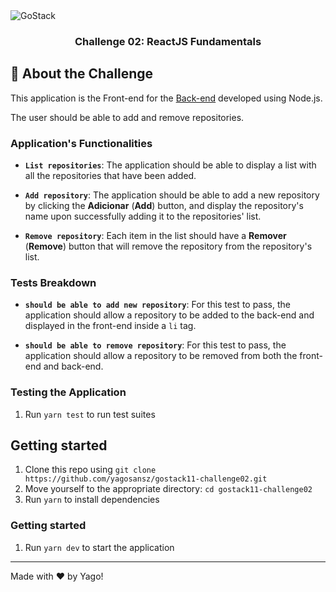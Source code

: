 <img alt="GoStack" src="https://storage.googleapis.com/golden-wind/bootcamp-gostack/header-desafios.png" />

<h3 align="center">
  Challenge 02: ReactJS Fundamentals
</h3>

## :rocket: About the Challenge

This application is the Front-end for the [Back-end](https://github.com/yagosansz/gostack11-challenge01) developed using Node.js.

The user should be able to add and remove repositories.

### Application's Functionalities

- **`List repositories`**: The application should be able to display a list with all the repositories that have been added.

- **`Add repository`**: The application should be able to add a new repository by clicking the  **Adicionar** (**Add**) button, and display the repository's name upon successfully adding it to the repositories' list.

- **`Remove repository`**: Each item in the list should have a **Remover** (**Remove**) button that will remove the repository from the repository's list.

### Tests Breakdown

- **`should be able to add new repository`**: For this test to pass, the application should allow a repository to be added to the back-end and displayed in the front-end inside a `li` tag.

- **`should be able to remove repository`**: For this test to pass, the application should allow a repository to be removed from both the front-end and back-end.

### Testing the Application
1. Run `yarn test` to run test suites

## Getting started

1. Clone this repo using `git clone https://github.com/yagosansz/gostack11-challenge02.git`
2. Move yourself to the appropriate directory: `cd gostack11-challenge02`<br />
3. Run `yarn` to install dependencies<br />

### Getting started

1. Run `yarn dev` to start the application
  ---

Made with :heart: by Yago!